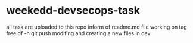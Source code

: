 # weekedd-devsecops-task
all task are uploaded to this repo inform of readme.md file
working on tag
free
df -h
git push
modifing and creating a new files in dev

